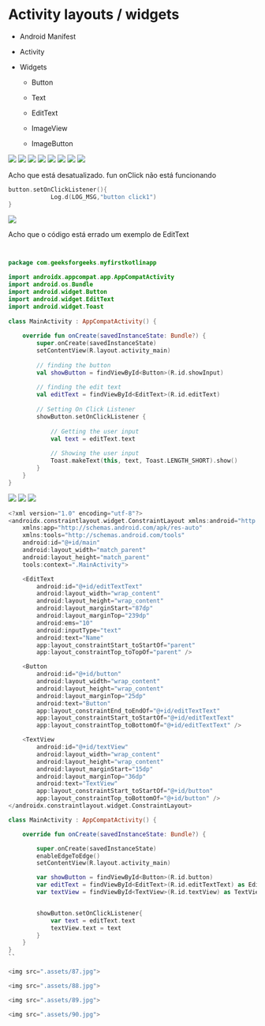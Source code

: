 # Activity layouts / widgets

- Android Manifest

- Activity

- Widgets

    - Button

    - Text

    - EditText

    - ImageView

    - ImageButton


<img src=".assets/75.jpg">

<img src=".assets/76.jpg">

<img src=".assets/77.jpg">

<img src=".assets/78.jpg">

<img src=".assets/79.jpg">

<img src=".assets/80.jpg">

<img src=".assets/81.jpg">

<img src=".assets/82.jpg">

Acho que está desatualizado. fun onClick não está funcionando

```kotlin
button.setOnClickListener(){
            Log.d(LOG_MSG,"button click1")
}
```

<img src=".assets/83.jpg">

Acho que o código está errado um exemplo de EditText

```kotlin


package com.geeksforgeeks.myfirstkotlinapp
 
import androidx.appcompat.app.AppCompatActivity
import android.os.Bundle
import android.widget.Button
import android.widget.EditText
import android.widget.Toast
 
class MainActivity : AppCompatActivity() {
 
    override fun onCreate(savedInstanceState: Bundle?) {
        super.onCreate(savedInstanceState)
        setContentView(R.layout.activity_main)
 
        // finding the button
        val showButton = findViewById<Button>(R.id.showInput)
 
        // finding the edit text
        val editText = findViewById<EditText>(R.id.editText)
 
        // Setting On Click Listener
        showButton.setOnClickListener {
 
            // Getting the user input
            val text = editText.text
 
            // Showing the user input
            Toast.makeText(this, text, Toast.LENGTH_SHORT).show()
        }
    }
}
```

<img src=".assets/84.jpg">

<img src=".assets/85.jpg">

<img src=".assets/86.jpg">

```kotlin
<?xml version="1.0" encoding="utf-8"?>
<androidx.constraintlayout.widget.ConstraintLayout xmlns:android="http://schemas.android.com/apk/res/android"
    xmlns:app="http://schemas.android.com/apk/res-auto"
    xmlns:tools="http://schemas.android.com/tools"
    android:id="@+id/main"
    android:layout_width="match_parent"
    android:layout_height="match_parent"
    tools:context=".MainActivity">

    <EditText
        android:id="@+id/editTextText"
        android:layout_width="wrap_content"
        android:layout_height="wrap_content"
        android:layout_marginStart="87dp"
        android:layout_marginTop="239dp"
        android:ems="10"
        android:inputType="text"
        android:text="Name"
        app:layout_constraintStart_toStartOf="parent"
        app:layout_constraintTop_toTopOf="parent" />

    <Button
        android:id="@+id/button"
        android:layout_width="wrap_content"
        android:layout_height="wrap_content"
        android:layout_marginTop="25dp"
        android:text="Button"
        app:layout_constraintEnd_toEndOf="@+id/editTextText"
        app:layout_constraintStart_toStartOf="@+id/editTextText"
        app:layout_constraintTop_toBottomOf="@+id/editTextText" />

    <TextView
        android:id="@+id/textView"
        android:layout_width="wrap_content"
        android:layout_height="wrap_content"
        android:layout_marginStart="15dp"
        android:layout_marginTop="36dp"
        android:text="TextView"
        app:layout_constraintStart_toStartOf="@+id/button"
        app:layout_constraintTop_toBottomOf="@+id/button" />
</androidx.constraintlayout.widget.ConstraintLayout>
```

```kotlin
class MainActivity : AppCompatActivity() {

    override fun onCreate(savedInstanceState: Bundle?) {

        super.onCreate(savedInstanceState)
        enableEdgeToEdge()
        setContentView(R.layout.activity_main)

        var showButton = findViewById<Button>(R.id.button)
        var editText = findViewById<EditText>(R.id.editTextText) as EditText
        var textView = findViewById<TextView>(R.id.textView) as TextView


        showButton.setOnClickListener{
            var text = editText.text
            textView.text = text
        }
    }
}
``

<img src=".assets/87.jpg">

<img src=".assets/88.jpg">

<img src=".assets/89.jpg">

<img src=".assets/90.jpg">
